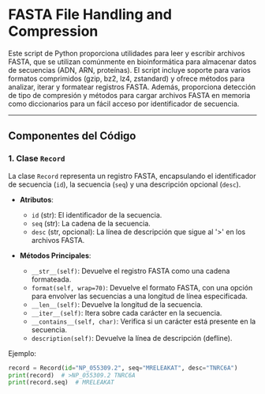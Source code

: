 # FASTA File Handling and Compression

Este script de Python proporciona utilidades para leer y escribir archivos FASTA, que se utilizan comúnmente en bioinformática para almacenar datos de secuencias (ADN, ARN, proteínas). El script incluye soporte para varios formatos comprimidos (gzip, bz2, lz4, zstandard) y ofrece métodos para analizar, iterar y formatear registros FASTA. Además, proporciona detección de tipo de compresión y métodos para cargar archivos FASTA en memoria como diccionarios para un fácil acceso por identificador de secuencia.

---

## Componentes del Código

### 1. **Clase `Record`**
   La clase `Record` representa un registro FASTA, encapsulando el identificador de secuencia (`id`), la secuencia (`seq`) y una descripción opcional (`desc`).

   - **Atributos**:
     - `id` (str): El identificador de la secuencia.
     - `seq` (str): La cadena de la secuencia.
     - `desc` (str, opcional): La línea de descripción que sigue al '>' en los archivos FASTA.
     
   - **Métodos Principales**:
     - `__str__(self)`: Devuelve el registro FASTA como una cadena formateada.
     - `format(self, wrap=70)`: Devuelve el formato FASTA, con una opción para envolver las secuencias a una longitud de línea especificada.
     - `__len__(self)`: Devuelve la longitud de la secuencia.
     - `__iter__(self)`: Itera sobre cada carácter en la secuencia.
     - `__contains__(self, char)`: Verifica si un carácter está presente en la secuencia.
     - `description(self)`: Devuelve la línea de descripción (defline).

   Ejemplo:
   ```python
   record = Record(id="NP_055309.2", seq="MRELEAKAT", desc="TNRC6A")
   print(record)  # >NP_055309.2 TNRC6A
   print(record.seq)  # MRELEAKAT
